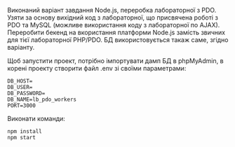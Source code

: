 Виконаний варіант завдання
Node.js, переробка лабораторної з PDO. Узяти за основу вихідний код з лабораторної, що присвячена роботі з PDO та MySQL (можливе використання коду з лабораторної по AJAX). Переробити бекенд на вкористання платформи Node.js замість звичних для тієї лабораторної PHP/PDO. БД використовується такаж саме, згідно варіанту.

Щоб запустити проект, потрібно імпортувати дамп БД в phpMyAdmin, в корені проекту створити файл .env зі своїми параметрами:

```
DB_HOST=
DB_USER=
DB_PASSWORD=
DB_NAME=lb_pdo_workers
PORT=3000
```

Виконати команди:

```
npm install
npm start
```
